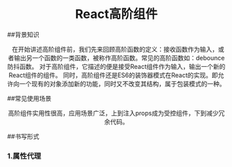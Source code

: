 <h1 align="center">React高阶组件</h1>

##背景知识
<div align="center">
&nbsp;&nbsp;在开始讲述高阶组件前，我们先来回顾高阶函数的定义：接收函数作为输入，或者输出另一个函数的一类函数，被称作高阶函数。常见的高阶函数如：debounce防抖函数。 
    对于高阶组件，它描述的便是接受React组件作为输入，输出一个新的React组件的组件。
    同时，高阶组件还是ES6的装饰器模式在React的实现。即允许向一个现有的对象添加新的功能，同时又不改变其结构，属于包装模式的一种。
</div>

##常见使用场景
<div align="center">
    高阶组件实用性很高，应用场景广泛，上到注入props成为受控组件，下到减少冗余代码。
</div>

##书写形式

  ### 1.属性代理
